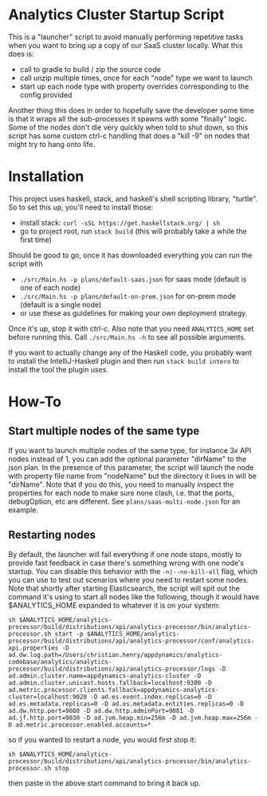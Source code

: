 # Analytics Cluster Startup Script

This is a "launcher" script to avoid manually performing repetitive tasks when you want to 
bring up a copy of our SaaS cluster locally. What this does is:
- call to gradle to build / zip the source code
- call unzip multiple times, once for each "node" type we want to launch
- start up each node type with property overrides corresponding to the config provided

Another thing this does in order to hopefully save the developer some time is that it wraps all the sub-processes it 
spawns with some "finally" logic. Some of the nodes don't die very quickly when told to shut down, so this script has 
some custom ctrl-c handling that does a "kill -9" on nodes that might try to hang onto life.

# Installation
This project uses haskell, stack, and haskell's shell scripting library, "turtle". So to set this up, you'll need to 
install those:
- install stack: `curl -sSL https://get.haskellstack.org/ | sh`
- go to project root, run `stack build` (this will probably take a while the first time)

Should be good to go, once it has downloaded everything you can run the script with
- `./src/Main.hs -p plans/default-saas.json` for saas mode (default is one of each node)
- `./src/Main.hs -p plans/default-on-prem.json` for on-prem mode (default is a single node)
- or use these as guidelines for making your own deployment strategy. 

Once it's up, stop it with ctrl-c. Also note that you need `ANALYTICS_HOME` set before running this. Call 
`./src/Main.hs -h` to see all possible arguments.

If you want to actually change any of the Haskell code, you probably want to install the IntelliJ-Haskell plugin and then
run `stack build intero` to install the tool the plugin uses. 

# How-To

## Start multiple nodes of the same type

If you want to launch multiple nodes of the same type, for instance 3x API nodes
instead of 1, you can add the optional parameter "dirName" to the json plan. In the 
presence of this parameter, the script will launch the node with property file name 
from "nodeName" but the directory it lives in will be "dirName". Note that if you 
do this, you need to manually inspect the properties for each node to make sure 
none clash, i.e. that the ports, debugOption, etc are different. See `plans/saas-multi-node.json`
for an example.

## Restarting nodes

By default, the launcher will fail everything if one node stops, mostly to provide
fast feedback in case there's something wrong with one node's startup. You can
disable this behavior with the `-n|--no-kill-all` flag, which you can use to test
out scenarios where you need to restart some nodes. Note that shortly after starting
Elasticsearch, the script will spit out the command it's using to start all nodes like the following, though it would have
$ANALYTICS_HOME expanded to whatever it is on your system:
```
sh $ANALYTICS_HOME/analytics-processor/build/distributions/api/analytics-processor/bin/analytics-processor.sh start -p $ANALYTICS_HOME/analytics-processor/build/distributions/api/analytics-processor/conf/analytics-api.properties -D ad.dw.log.path=/Users/christian.henry/appdynamics/analytics-codebase/analytics/analytics-processor/build/distributions/api/analytics-processor/logs -D ad.admin.cluster.name=appdynamics-analytics-cluster -D ad.admin.cluster.unicast.hosts.fallback=localhost:9300 -D ad.metric.processor.clients.fallback=appdynamics-analytics-cluster=localhost:9020 -D ad.es.event.index.replicas=0 -D ad.es.metadata.replicas=0 -D ad.es.metadata.entities.replicas=0 -D ad.dw.http.port=9080 -D ad.dw.http.adminPort=9081 -D ad.jf.http.port=9030 -D ad.jvm.heap.min=256m -D ad.jvm.heap.max=256m -D ad.metric.processor.enabled.accounts=*
```
so if you wanted to restart a node, you would first stop it:
```
sh $ANALYTICS_HOME/analytics-processor/build/distributions/api/analytics-processor/bin/analytics-processor.sh stop
```
then paste in the above start command to bring it back up.